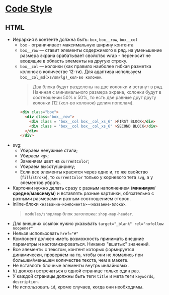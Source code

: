 # [Code Style](../README.md)

## HTML

- Иерархия в контенте должна быть: `box`, `box__row`, `box__col`
  - `box` - ограничивает максимальную ширину контента
  - `box__row` — ставит элементы содержимого в ряд. на уменьшение размера экрана срабатывает свойство wrap - переносит не входящие в область элементы на другую строку.
  - `box__col` — колонки (как правило наиболее гибкая разметка колонок в количестве 12-ти). Для адаптива используем `box__col_md(xs/sm/lg)_кол-во колонок`.
    > Два блока будут разделены на две колонки и встанут в ряд. Начиная с минимального размера экрана, колонки будут в соотношении 50% к 50%, то есть две равные друг другу колонки (12 (кол-во колонок) делим пополам).
    ```html
    <div class="box">
      <div class="box__row">
        <div class = "box__col box__col_xs_6" >FIRST BLOCK</div>
        <div class = "box__col box__col_xs_6" >SECOND BLOCK</div>
      </div>
    </div>
    ```
- svg:
  - Убираем ненужные стили;
  - Убираем `<g>`;
  - Заменяем цвет на `currentColor`;
  - Убираем высоту/ширину;
  - Если все элементы красятся через одно и, то же свойство (`fill`/`stroke`), то `currentColor` только у корневого тега `svg`, а у элементов убрать.
- Карточки нужно делать сразу с разным наполнением (**минимум**/**средне**/**максимум**) и вставлять разные картинки, обязательно с разными размерами и разным
   соотношением сторон.
- inline-блоки `<название-компонента>-<название-блока>`.
   > `modules/shop/map` блок заголовка: `shop-map-header`.
- Для внешних ссылок нужно указывать `target="_blank" rel="nofollow noopener"`
- Нельзя использовать `href="#"`
- Компонент должен иметь возможность принимать внешние параметры и кастомизироваться. Никаких "вшитых" значений.
- Все элементы с текстом, контент которых формируется динамически, проверяем на то, чтобы они не ломались при большем/меньшем количестве текста, чем в макете.
- Не вставлять блочные элементы внутрь инлайновых.
- `h1` должен встречаться в одной странице только один раз.
- У каждой страницы должны быть теги `title` и мета теги `keywords`, `description`.
- Не использовать `id`, кроме случаев, когда они необходимы.
